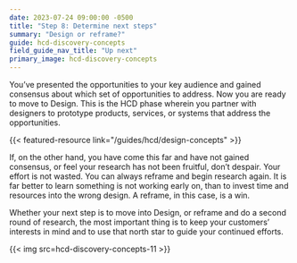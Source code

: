 ```yaml
---
date: 2023-07-24 09:00:00 -0500
title: "Step 8: Determine next steps"
summary: "Design or reframe?"
guide: hcd-discovery-concepts
field_guide_nav_title: "Up next"
primary_image: hcd-discovery-concepts
---
```


You’ve presented the opportunities to your key audience and gained consensus about which set of opportunities to address. Now you are ready to move to Design. This is the HCD phase wherein you partner with designers to prototype products, services, or systems that address the opportunities.

{{< featured-resource link="/guides/hcd/design-concepts" >}}

If, on the other hand, you have come this far and have not gained consensus, or feel your research has not been fruitful, don’t despair. Your effort is not wasted. You can always reframe and begin research again. It is far better to learn something is not working early on, than to invest time and resources into the wrong design. A reframe, in this case, is a win.

Whether your next step is to move into Design, or reframe and do a second round of research, the most important thing is to keep your customers’ interests in mind and to use that north star to guide your continued efforts.

{{< img src=hcd-discovery-concepts-11 >}}

